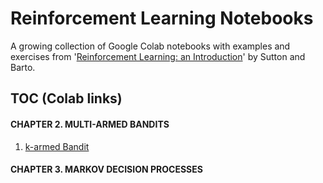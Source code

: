 # Reinforcement Learning Notebooks
A growing collection of Google Colab notebooks with examples and exercises from '[Reinforcement Learning: an Introduction](http://www.incompleteideas.net/book/the-book.html)' by Sutton and Barto.

## TOC (Colab links)
#### CHAPTER 2. MULTI-ARMED BANDITS
  1. [k-armed Bandit](https://colab.research.google.com/drive/1rclLxmihz5LRnrBFj7DsnastAHeKV_c1?usp=sharing)
#### CHAPTER 3. MARKOV DECISION PROCESSES
